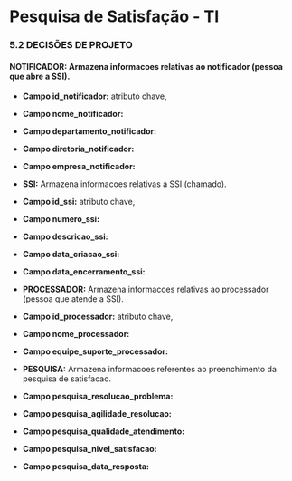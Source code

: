 # Pesquisa de Satisfação - TI

### 5.2 DECISÕES DE PROJETO

#### **NOTIFICADOR:** Armazena informacoes relativas ao notificador (pessoa que abre a SSI).<br>
* **Campo id_notificador:** atributo chave,<br>
* **Campo nome_notificador:**<br>
* **Campo departamento_notificador:**<br>
* **Campo diretoria_notificador:**<br>
* **Campo empresa_notificador:**<br>

* **SSI:** Armazena informacoes relativas a SSI (chamado).<br>
* **Campo id_ssi:** atributo chave,<br>
* **Campo numero_ssi:**<br>
* **Campo descricao_ssi:**<br>
* **Campo data_criacao_ssi:**<br>
* **Campo data_encerramento_ssi:**<br>

* **PROCESSADOR:** Armazena informacoes relativas ao processador (pessoa que atende a SSI).<br>
* **Campo id_processador:** atributo chave,<br>
* **Campo nome_processador:**<br>
* **Campo equipe_suporte_processador:**<br>

* **PESQUISA:** Armazena informacoes referentes ao preenchimento da pesquisa de satisfacao.<br>
* **Campo pesquisa_resolucao_problema:**<br>
* **Campo pesquisa_agilidade_resolucao:**<br>
* **Campo pesquisa_qualidade_atendimento:**<br>
* **Campo pesquisa_nivel_satisfacao:**<br>
* **Campo pesquisa_data_resposta:**<br>
